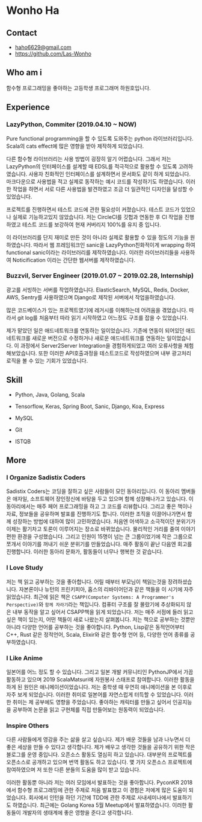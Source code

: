 # Wonho Ha

## Contact

- haho6629@gmail.com
- https://github.com/Las-Wonho

## Who am i

함수형 프로그래밍을 좋아하는 고등학생 프로그래머 하원호입니다.

## Experience

### LazyPython, Commiter (2019.04.10 ~ NOW)

Pure functional programming을 할 수 있도록 도와주는 python 라이브러리입니다. Scala의 cats effect에 많은 영향을 받아 제작하게 되었습니다.

다른 함수형 라이브러리는 사용 방법이 굉장히 알기 어렵습니다. 그래서 저는 LazyPython의 인터페이스를 설계할 때 EDSL를 적극적으로 활용할 수 있도록 고려하였습니다. 사용자 친화적인 인터페이스를 설계하면서 문서화도 같이 하게 되었습니다. 마크다운으로 사용법을 적고 실제로 동작하는 예시 코드를 작성하기도 하였습니다. 이러한 작업을 하면서 서로 다른 사용법을 발견하였고 조금 더 일관적인 디자인을 달성할 수 있었습니다.

프로젝트를 진행하면서 테스트 코드에 관한 필요성이 커졌습니다. 테스트 코드가 있었으나 실제로 기능하고있지 않았습니다. 저는 CircleCI를 깃헙과 연동한 후 CI 작업을 진행하였고 테스트 코드를 보강하여 현재 커버리지 100%를 유지 중 입니다.

이 라이브러리를 단지 재미로 만든 것이 아니라 실제로 활용할 수 있을 정도의 기능을 원하였습니다. 따라서 웹 프레임워크인 sanic을 LazyPython친화적이게 wrapping 하여 functional sanic이라는 라이브러리를 제작하였습니다. 이러한 라이브러리들을 사용하여 Noticification 이라는 간단한 웹서버를 제작하였습니다.

### Buzzvil, Server Engineer (2019.01.07 ~ 2019.02.28, Internship)

광고를 서빙하는 서버를 작업하였습니다. ElasticSearch, MySQL, Redis, Docker, AWS, Sentry를 사용하였으며 Django로 제작된 서버에서 작업을하였습니다.

많은 코드베이스가 있는 프로젝트였기에 레거시를 이해하는데 어려움을 겪었습니다. 따라서 git log를 처음부터 따라 읽기 시작하였고 어느정도 구조를 잡을 수 있었습니다.

제가 맡았던 일은 애드네트워크를 연동하는 일이었습니다. 기존에 연동이 되어있던 애드네트워크를 새로운 버전으로 수정하거나 새로운 애드네트워크를 연동하는 일이었습니다. 이 과정에서 Server2Server Integration을 경험하게되었고 여러 오류사항을 체험해보았습니다. 또한 이러한 API호출과정을 테스트코드로 작성하였으며 내부 광고처리 로직을 볼 수 있는 기회가 있었습니다.

## Skill

- Python, Java, Golang, Scala

- Tensorflow, Keras, Spring Boot, Sanic, Django, Koa, Express

- MySQL

- Git

- ISTQB

## More

### I Organize Sadistix Coders

Sadistix Coders는 코딩을 잘하고 싶은 사람들이 모인 동아리입니다. 이 동아리 멤버들은 애자일, 소프트웨어 장인정신에 바탕을 두고 있으며 함께 성장해나가고 있습니다. 이 동아리에서는 매주 페어 프로그래밍을 하고 그 코드를 리뷰합니다. 그리고 좋은 책이나 자료, 정보들을 공유하며 발표를 진행하기도 합니다. 이러한 조직을 이끌어나가면서 함께 성장하는 방법에 대하여 많이 고민하였습니다. 처음엔 어색하고 소극적이던 분위기가 이제는  활기차고 토론이 이루어지는 장소로 바뀌었습니다. 물리적인 거리를 줄여 이야기 편한 환경을 구성했습니다. 그리고 인원이 15명이 넘는 큰 그룹이었기에 작은 그룹으로 쪼개서 이야기를 꺼내기 쉬운 분위기를 만들었습니다. 매주 활동이 끝난 다음엔 회고를 진행합니다. 이러한 동아리 문화가, 활동들이 너무나 행복한 것 같습니다.

### I Love Study

저는 책 읽고 공부하는 것을 좋아합니다. 어릴 때부터 부모님이  책읽는것을 장려하셨습니다. 자본론이나 뉴턴의 프린키피아, 홉스의 리바이어던과 같은 책들을 이 시기에 자주 읽었습니다. 최근에 읽은 책은 `CSAPP(Computer Systems: A Programmer's Perspective)`와 `함께 자라기`라는 책입니다. 컴퓨터 구조를 잘 몰랐기에 추상화되지 않은 내부 동작을 알고 싶어서 CSAPP책을 읽게 되었습니다. 저는 매주 서점에 들러 읽고 싶은 책이 있는지, 어떤 책들이 새로 나왔는지 살펴봅니다. 저는 책으로 공부하는 것뿐만 아니라 다양한 언어를 공부하는 것을 좋아합니다. Python, Lisp같은  동적언어부터 C++, Rust 같은 정적언어, Scala, Elixir와 같은 함수형 언어 등, 다양한 언어 종류를 공부하였습니다.

### I Like Anime

일본어를 어느 정도 할 수 있습니다. 그리고 일본 개발 커뮤니티인 PythonJP에서 가끔 활동하고 있으며 2019 ScalaMatsuri에 자원봉사 스태프로 참여합니다. 이러한 활동을 하게 된 원인은 애니메이션이었습니다. 저는 중학생 때 우연히 애니메이션을 본 이후로 자주 보게 되었습니다. 이러한 취미로 일본어를 자연스럽게 터득할 수 있었습니다. 이러한 취미는 제 공부에도 영향을 주었습니다. 좋아하는 캐릭터를 만들고 싶어서 인공지능을 공부하여 논문을 읽고 구현체를 직접 만들어보는 원동력이 되었습니다.

### Inspire Others

다른 사람들에게 영감을 주는 삶을 살고 싶습니다. 제가 배운 것들을 남과 나누면서 더 좋은 세상을 만들 수 있다고 생각합니다. 제가 배우고 생각한 것들을 공유하기 위한 작은 블로그를 운영 중입니다. 오픈소스 활동도 열심히 하고 있습니다. 대부분의 프로젝트를 오픈소스로 공개하고 있으며 번역 활동도 하고 있습니다. 몇 가지 오픈소스 프로젝트에 참여하였으며 저 또한 다른 분들의 도움을 많이 받고 있습니다.

이러한 활동뿐 아니라 저는 여러 모임에서 발표하는 것을 좋아합니다. PyconKR 2018에서 함수형 프로그래밍에 관한 주제로 처음 발표했고 이 경험은 저에게 많은 도움이 되었습니다. 회사에서 인턴을 하던 기간에 TDD에 관한 주제로 사내세미나에서 발표하기도 하였습니다. 최근에는 Golang Korea 5월 Meetup에서 발표하였습니다. 이러한 활동들이 개발자의 생태계에 좋은 영향을 준다고 생각합니다.
